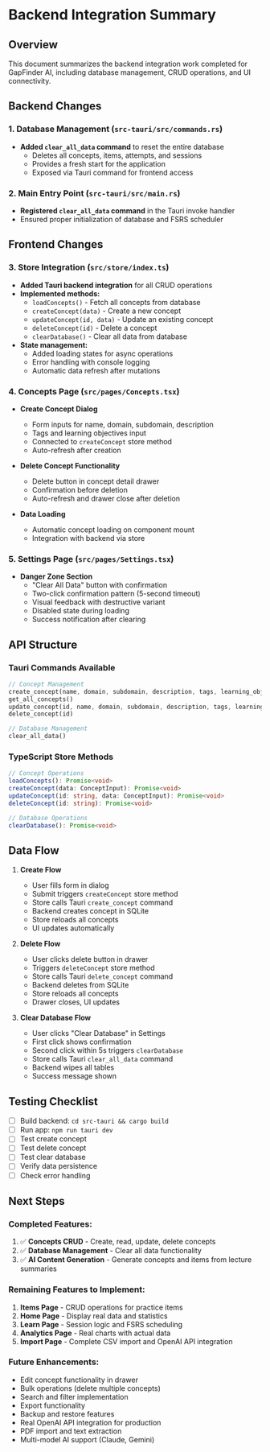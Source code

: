 # Backend Integration Summary

## Overview
This document summarizes the backend integration work completed for GapFinder AI, including database management, CRUD operations, and UI connectivity.

## Backend Changes

### 1. Database Management (`src-tauri/src/commands.rs`)
- **Added `clear_all_data` command** to reset the entire database
  - Deletes all concepts, items, attempts, and sessions
  - Provides a fresh start for the application
  - Exposed via Tauri command for frontend access

### 2. Main Entry Point (`src-tauri/src/main.rs`)
- **Registered `clear_all_data` command** in the Tauri invoke handler
- Ensured proper initialization of database and FSRS scheduler

## Frontend Changes

### 3. Store Integration (`src/store/index.ts`)
- **Added Tauri backend integration** for all CRUD operations
- **Implemented methods:**
  - `loadConcepts()` - Fetch all concepts from database
  - `createConcept(data)` - Create a new concept
  - `updateConcept(id, data)` - Update an existing concept
  - `deleteConcept(id)` - Delete a concept
  - `clearDatabase()` - Clear all data from database
- **State management:**
  - Added loading states for async operations
  - Error handling with console logging
  - Automatic data refresh after mutations

### 4. Concepts Page (`src/pages/Concepts.tsx`)
- **Create Concept Dialog**
  - Form inputs for name, domain, subdomain, description
  - Tags and learning objectives input
  - Connected to `createConcept` store method
  - Auto-refresh after creation
  
- **Delete Concept Functionality**
  - Delete button in concept detail drawer
  - Confirmation before deletion
  - Auto-refresh and drawer close after deletion
  
- **Data Loading**
  - Automatic concept loading on component mount
  - Integration with backend via store

### 5. Settings Page (`src/pages/Settings.tsx`)
- **Danger Zone Section**
  - "Clear All Data" button with confirmation
  - Two-click confirmation pattern (5-second timeout)
  - Visual feedback with destructive variant
  - Disabled state during loading
  - Success notification after clearing

## API Structure

### Tauri Commands Available
```rust
// Concept Management
create_concept(name, domain, subdomain, description, tags, learning_objectives)
get_all_concepts()
update_concept(id, name, domain, subdomain, description, tags, learning_objectives)
delete_concept(id)

// Database Management
clear_all_data()
```

### TypeScript Store Methods
```typescript
// Concept Operations
loadConcepts(): Promise<void>
createConcept(data: ConceptInput): Promise<void>
updateConcept(id: string, data: ConceptInput): Promise<void>
deleteConcept(id: string): Promise<void>

// Database Operations
clearDatabase(): Promise<void>
```

## Data Flow

1. **Create Flow**
   - User fills form in dialog
   - Submit triggers `createConcept` store method
   - Store calls Tauri `create_concept` command
   - Backend creates concept in SQLite
   - Store reloads all concepts
   - UI updates automatically

2. **Delete Flow**
   - User clicks delete button in drawer
   - Triggers `deleteConcept` store method
   - Store calls Tauri `delete_concept` command
   - Backend deletes from SQLite
   - Store reloads all concepts
   - Drawer closes, UI updates

3. **Clear Database Flow**
   - User clicks "Clear Database" in Settings
   - First click shows confirmation
   - Second click within 5s triggers `clearDatabase`
   - Store calls Tauri `clear_all_data` command
   - Backend wipes all tables
   - Success message shown

## Testing Checklist

- [ ] Build backend: `cd src-tauri && cargo build`
- [ ] Run app: `npm run tauri dev`
- [ ] Test create concept
- [ ] Test delete concept
- [ ] Test clear database
- [ ] Verify data persistence
- [ ] Check error handling

## Next Steps

### Completed Features:
1. ✅ **Concepts CRUD** - Create, read, update, delete concepts
2. ✅ **Database Management** - Clear all data functionality
3. ✅ **AI Content Generation** - Generate concepts and items from lecture summaries

### Remaining Features to Implement:
1. **Items Page** - CRUD operations for practice items
2. **Home Page** - Display real data and statistics
3. **Learn Page** - Session logic and FSRS scheduling
4. **Analytics Page** - Real charts with actual data
5. **Import Page** - Complete CSV import and OpenAI API integration

### Future Enhancements:
- Edit concept functionality in drawer
- Bulk operations (delete multiple concepts)
- Search and filter implementation
- Export functionality
- Backup and restore features
- Real OpenAI API integration for production
- PDF import and text extraction
- Multi-model AI support (Claude, Gemini)
